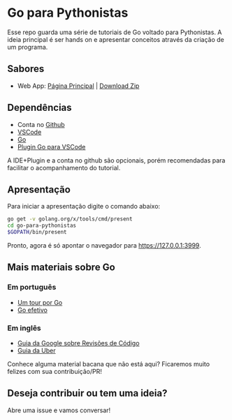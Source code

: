 # Go para Pythonistas

Esse repo guarda uma série de tutoriais de Go voltado para Pythonistas. A ideia principal é ser hands on e apresentar conceitos através da criação de um programa.

## Sabores

- Web App: [Página Principal](https://github.com/danielfireman/go-para-pythonistas/tree/master/web_app) | [Download Zip](https://github.com/danielfireman/go-para-pythonistas/raw/master/web_app/web_app_preso.zip)

## Dependências

- Conta no [Github](github.com)
- [VSCode](https://code.visualstudio.com/)
- [Go](http://www.golangbr.org/doc/instalacao)
- [Plugin Go para VSCode](https://marketplace.visualstudio.com/items?itemName=ms-vscode.Go)

A IDE+Plugin e a conta no github são opcionais, porém recomendadas para facilitar o acompanhamento do tutorial.

## Apresentação

Para iniciar a apresentação digite o comando abaixo:

```sh
go get -v golang.org/x/tools/cmd/present
cd go-para-pythonistas
$GOPATH/bin/present
```

Pronto, agora é só apontar o navegador para https://127.0.0.1:3999.

## Mais materiais sobre Go

### Em português

- [Um tour por Go](https://go-tour-br.appspot.com/welcome/1)
- [Go efetivo](http://www.golangbr.org/doc/go_efetivo)

### Em inglês

- [Guia da Google sobre Revisões de Código](https://github.com/golang/go/wiki/CodeReviewComments)
- [Guia da Uber](https://github.com/uber-go/guide/blob/master/style.md)

Conhece alguma material bacana que não está aqui? Ficaremos muito felizes com sua contribuição/PR!

## Deseja contribuir ou tem uma ideia?

Abre uma issue e vamos conversar!
